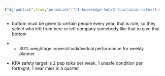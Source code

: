 ```yaml
---
{"dg-publish":true,"permalink":"/1-knowledge-hub/2-functional-notes/1-career-notes/1-career-digest/pms/","noteIcon":""}
---
```


- bottom must be given to certain people every year, that is rule, so they select who left from here or left company somebody like that to give that bottom

- - 30% weightage inoverall indidividual performance for weekly planner
- KPA safety target is 2 pep talks per week, 1 unsafe condition per fortnight, 1 near miss in a quarter